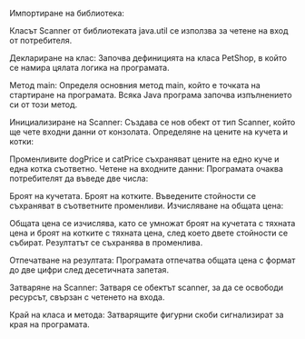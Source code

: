 Импортиране на библиотека:

Класът Scanner от библиотеката java.util се използва за четене на вход от потребителя.

Деклариране на клас:
Започва дефиницията на класа PetShop, в който се намира цялата логика на програмата.

Метод main:
Определя основния метод main, който е точката на стартиране на програмата. Всяка Java програма започва изпълнението си от този метод.

Инициализиране на Scanner:
Създава се нов обект от тип Scanner, който ще чете входни данни от конзолата.
Определяне на цените на кучета и котки:

Променливите dogPrice и catPrice съхраняват цените на едно куче и една котка съответно.
Четене на входните данни:
Програмата очаква потребителят да въведе две числа:

Броят на кучетата.
Броят на котките.
Въведените стойности се съхраняват в съответните променливи.
Изчисляване на общата цена:

Общата цена се изчислява, като се умножат броят на кучетата с тяхната цена и броят на котките с тяхната цена, след което двете стойности се събират. Резултатът се съхранява в променлива.

Отпечатване на резултата:
Програмата отпечатва общата цена с формат до две цифри след десетичната запетая.

Затваряне на Scanner:
Затваря се обектът scanner, за да се освободи ресурсът, свързан с четенето на входа.

Край на класа и метода:
Затварящите фигурни скоби сигнализират за края на програмата.
